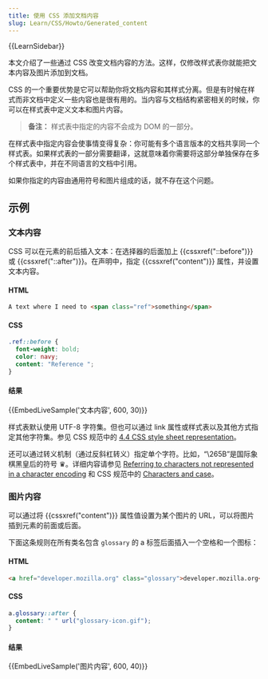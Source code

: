 ```yaml
---
title: 使用 CSS 添加文档内容
slug: Learn/CSS/Howto/Generated_content
---
```


{{LearnSidebar}}

本文介绍了一些通过 CSS 改变文档内容的方法。这样，仅修改样式表你就能把文本内容及图片添加到文档。

CSS 的一个重要优势是它可以帮助你将文档内容和其样式分离。但是有时候在样式而非文档中定义一些内容也是很有用的。当内容与文档结构紧密相关的时候，你可以在样式表中定义文本和图片内容。

> **备注：** 样式表中指定的内容不会成为 DOM 的一部分。

在样式表中指定内容会使事情变得复杂：你可能有多个语言版本的文档共享同一个样式表。如果样式表的一部分需要翻译，这就意味着你需要将这部分单独保存在多个样式表中，并在不同语言的文档中引用。

如果你指定的内容由通用符号和图片组成的话，就不存在这个问题。

## 示例

### 文本内容

CSS 可以在元素的前后插入文本：在选择器的后面加上 {{cssxref("::before")}} 或 {{cssxref("::after")}}。在声明中，指定 {{cssxref("content")}} 属性，并设置文本内容。

#### HTML

```html
A text where I need to <span class="ref">something</span>
```

#### CSS

```css
.ref::before {
  font-weight: bold;
  color: navy;
  content: "Reference ";
}
```

#### 结果

{{EmbedLiveSample('文本内容', 600, 30)}}

样式表默认使用 UTF-8 字符集。但也可以通过 link 属性或样式表以及其他方式指定其他字符集。参见 CSS 规范中的 [4.4 CSS style sheet representation](https://www.w3.org/TR/CSS21/syndata.html#q23)。

还可以通过转义机制（通过反斜杠转义）指定单个字符。比如，“\265B”是国际象棋黑皇后的符号 ♛。详细内容请参见 [Referring to characters not represented in a character encoding](https://www.w3.org/TR/CSS21/syndata.html#q24) 和 CSS 规范中的 [Characters and case](https://www.w3.org/TR/CSS21/syndata.html#q6)。

### 图片内容

可以通过将 {{cssxref("content")}} 属性值设置为某个图片的 URL，可以将图片插到元素的前面或后面。

下面这条规则在所有类名包含 `glossary` 的 a 标签后面插入一个空格和一个图标：

#### HTML

```html
<a href="developer.mozilla.org" class="glossary">developer.mozilla.org</a>
```

#### CSS

```css
a.glossary::after {
  content: " " url("glossary-icon.gif");
}
```

#### 结果

{{EmbedLiveSample('图片内容', 600, 40)}}
